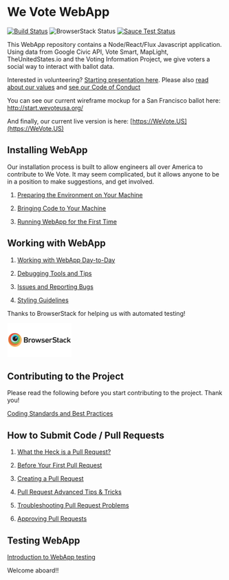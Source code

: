 # We Vote WebApp

[![Build Status](https://travis-ci.org/wevote/WebApp.svg?branch=develop)](https://travis-ci.org/wevote/WebApp)
![BrowserStack Status](https://www.browserstack.com/automate/badge.svg?badge_key=)
[![Sauce Test Status](https://saucelabs.com/buildstatus/WeVote)](https://saucelabs.com/u/WeVote)

This WebApp repository contains a Node/React/Flux Javascript application. Using data from
Google Civic API, Vote Smart, MapLight, TheUnitedStates.io and the Voting Information Project, we give voters a social way to interact with ballot data.

Interested in volunteering? [Starting presentation here](https://prezi.com/5v4drd74pt6n/we-vote-introduction-strategic-landscape/). Please also [read about our values](https://wevote.hackpad.com/Community-Rules-C0sn7DhZhDt) and [see our Code of Conduct](CODE_OF_CONDUCT.md)

You can see our current wireframe mockup for a San Francisco ballot here:
http://start.wevoteusa.org/

And finally, our current live version is here: [https://WeVote.US](https://WeVote.US)

## Installing WebApp
Our installation process is built to allow engineers all over America to contribute to We Vote.
It may seem complicated, but it allows anyone to be in a position to make suggestions, and get involved.

1. [Preparing the Environment on Your Machine](docs/installing/ENVIRONMENT.md)

2. [Bringing Code to Your Machine](docs/installing/CLONING_CODE.md)

3. [Running WebApp for the First Time](docs/installing/RUNNING_FIRST_TIME.md)

## Working with WebApp
1. [Working with WebApp Day-to-Day](docs/working/README_WORKING_WITH_WEB_APP.md)

2. [Debugging Tools and Tips](docs/working/DEBUGGING_TOOLS.md)

3. [Issues and Reporting Bugs](docs/working/ISSUES.md)

4. [Styling Guidelines](docs/working/STYLING.md)

Thanks to BrowserStack for helping us with automated testing!

<a href="https://www.browserstack.com" target="_blank"><img src='src/img/global/logos/browserstack-logo-600x315.png' width='150' height='79'/></a>

## Contributing to the Project
Please read the following before you start contributing to the project. Thank you!

[Coding Standards and Best Practices](docs/contributing/CONTRIBUTING_STANDARDS.md)

## How to Submit Code / Pull Requests
1. [What the Heck is a Pull Request?](docs/contributing/PULL_REQUEST_BACKGROUND.md)

2. [Before Your First Pull Request](docs/contributing/PULL_REQUEST_SETUP.md)

3. [Creating a Pull Request](docs/contributing/CREATING_PULL_REQUEST.md)

4. [Pull Request Advanced Tips & Tricks](docs/contributing/PULL_REQUEST_ADVANCED.md)

5. [Troubleshooting Pull Request Problems](docs/contributing/PULL_REQUEST_TROUBLESHOOTING.md)

6. [Approving Pull Requests](docs/contributing/APPROVING_PULL_REQUESTS.md)

## Testing WebApp

[Introduction to WebApp testing](docs/testing/README_TESTING.md)

Welcome aboard!!
